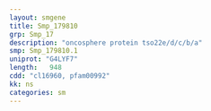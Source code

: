 ```yaml
---
layout: smgene
title: Smp_179810
grp: Smp_17
description: "oncosphere protein tso22e/d/c/b/a"
smp: Smp_179810.1
uniprot: "G4LYF7"
length:   948
cdd: "cl16960, pfam00992"
kk: ns
categories: sm
---
```


